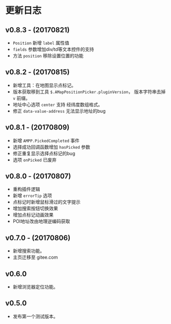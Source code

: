 # 更新日志

## v0.8.3 - (20170821)

- `Position` 新增 `label` 属性值
- `fields` 参数增加div/td等文本控件的支持
- 方法 `position` 移除设置位置的功能

## v0.8.2 - (20170815)

- 新增工具：在地图显示点标记。
- 版本获取移到工具 `$.AMapPositionPicker.pluginVersion`， 版本字符串去掉 `v` 前缀。
- 地址中心选项 `center` 支持 经纬度数组格式。
- 修正 `data-value-address` 无法显示地址的bug

## v0.8.1 - (20170809)

- 新增 `AMPP.PickedCompleted` 事件
- 选择成功回调函数增加 `hasPicked` 参数
- 修正重复显示选择点标记的bug
- 选项 `onPicked` 已废弃

## v0.8.0 - (20170807)

- 重构插件逻辑
- 新增 `errorTip` 选项
- 点标记时新增鼠标滑过的文字提示
- 增加搜索按钮切换效果
- 增加点标记动画效果
- POI地址改由地理逆编码获取

## v0.7.0 - (20170806)

- 新增搜索功能。
- 主页迁移至 gitee.com

## v0.6.0

- 新增浏览器定位功能。

## v0.5.0

- 发布第一个测试版本。